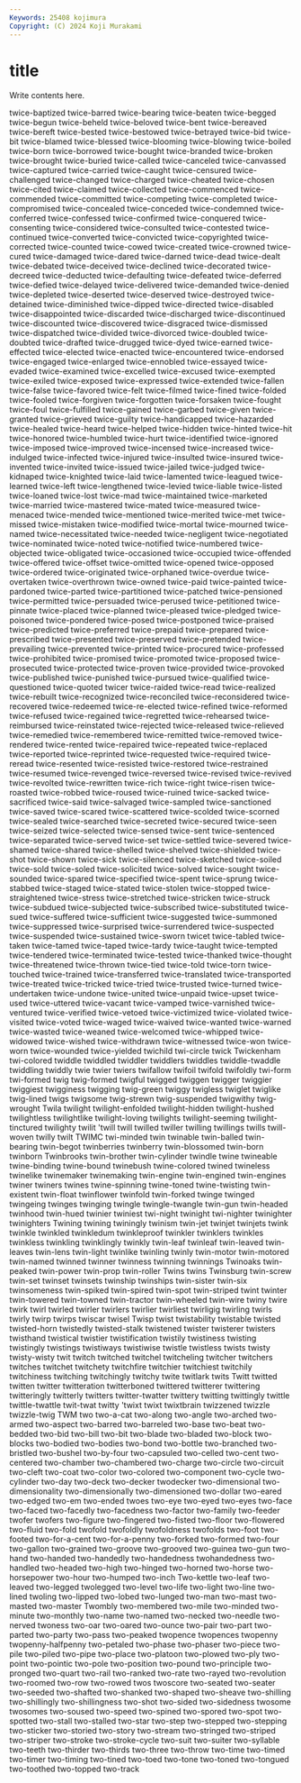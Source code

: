 ```yaml
---
Keywords: 25408 kojimura
Copyright: (C) 2024 Koji Murakami
---
```


# title

Write contents here.



 twice-baptized twice-barred
twice-bearing twice-beaten twice-begged twice-begun twice-beheld twice-beloved twice-bent twice-bereaved twice-bereft twice-bested
twice-bestowed twice-betrayed twice-bid twice-bit twice-blamed twice-blessed twice-blooming twice-blowing twice-boiled twice-born
twice-borrowed twice-bought twice-branded twice-broken twice-brought twice-buried twice-called twice-canceled twice-canvassed twice-captured
twice-carried twice-caught twice-censured twice-challenged twice-changed twice-charged twice-cheated twice-chosen twice-cited twice-claimed
twice-collected twice-commenced twice-commended twice-committed twice-competing twice-completed twice-compromised twice-concealed twice-conceded twice-condemned
twice-conferred twice-confessed twice-confirmed twice-conquered twice-consenting twice-considered twice-consulted twice-contested twice-continued twice-converted
twice-convicted twice-copyrighted twice-corrected twice-counted twice-cowed twice-created twice-crowned twice-cured twice-damaged twice-dared
twice-darned twice-dead twice-dealt twice-debated twice-deceived twice-declined twice-decorated twice-decreed twice-deducted twice-defaulting
twice-defeated twice-deferred twice-defied twice-delayed twice-delivered twice-demanded twice-denied twice-depleted twice-deserted twice-deserved
twice-destroyed twice-detained twice-diminished twice-dipped twice-directed twice-disabled twice-disappointed twice-discarded twice-discharged twice-discontinued
twice-discounted twice-discovered twice-disgraced twice-dismissed twice-dispatched twice-divided twice-divorced twice-doubled twice-doubted twice-drafted
twice-drugged twice-dyed twice-earned twice-effected twice-elected twice-enacted twice-encountered twice-endorsed twice-engaged twice-enlarged
twice-ennobled twice-essayed twice-evaded twice-examined twice-excelled twice-excused twice-exempted twice-exiled twice-exposed twice-expressed
twice-extended twice-fallen twice-false twice-favored twice-felt twice-filmed twice-fined twice-folded twice-fooled twice-forgiven
twice-forgotten twice-forsaken twice-fought twice-foul twice-fulfilled twice-gained twice-garbed twice-given twice-granted twice-grieved
twice-guilty twice-handicapped twice-hazarded twice-healed twice-heard twice-helped twice-hidden twice-hinted twice-hit twice-honored
twice-humbled twice-hurt twice-identified twice-ignored twice-imposed twice-improved twice-incensed twice-increased twice-indulged twice-infected
twice-injured twice-insulted twice-insured twice-invented twice-invited twice-issued twice-jailed twice-judged twice-kidnaped twice-knighted
twice-laid twice-lamented twice-leagued twice-learned twice-left twice-lengthened twice-levied twice-liable twice-listed twice-loaned
twice-lost twice-mad twice-maintained twice-marketed twice-married twice-mastered twice-mated twice-measured twice-menaced twice-mended
twice-mentioned twice-merited twice-met twice-missed twice-mistaken twice-modified twice-mortal twice-mourned twice-named twice-necessitated
twice-needed twice-negligent twice-negotiated twice-nominated twice-noted twice-notified twice-numbered twice-objected twice-obligated twice-occasioned
twice-occupied twice-offended twice-offered twice-offset twice-omitted twice-opened twice-opposed twice-ordered twice-originated twice-orphaned
twice-overdue twice-overtaken twice-overthrown twice-owned twice-paid twice-painted twice-pardoned twice-parted twice-partitioned twice-patched
twice-pensioned twice-permitted twice-persuaded twice-perused twice-petitioned twice-pinnate twice-placed twice-planned twice-pleased twice-pledged
twice-poisoned twice-pondered twice-posed twice-postponed twice-praised twice-predicted twice-preferred twice-prepaid twice-prepared twice-prescribed
twice-presented twice-preserved twice-pretended twice-prevailing twice-prevented twice-printed twice-procured twice-professed twice-prohibited twice-promised
twice-promoted twice-proposed twice-prosecuted twice-protected twice-proven twice-provided twice-provoked twice-published twice-punished twice-pursued
twice-qualified twice-questioned twice-quoted twicer twice-raided twice-read twice-realized twice-rebuilt twice-recognized twice-reconciled
twice-reconsidered twice-recovered twice-redeemed twice-re-elected twice-refined twice-reformed twice-refused twice-regained twice-regretted twice-rehearsed
twice-reimbursed twice-reinstated twice-rejected twice-released twice-relieved twice-remedied twice-remembered twice-remitted twice-removed twice-rendered
twice-rented twice-repaired twice-repeated twice-replaced twice-reported twice-reprinted twice-requested twice-required twice-reread twice-resented
twice-resisted twice-restored twice-restrained twice-resumed twice-revenged twice-reversed twice-revised twice-revived twice-revolted twice-rewritten
twice-rich twice-right twice-risen twice-roasted twice-robbed twice-roused twice-ruined twice-sacked twice-sacrificed twice-said
twice-salvaged twice-sampled twice-sanctioned twice-saved twice-scared twice-scattered twice-scolded twice-scorned twice-sealed twice-searched
twice-secreted twice-secured twice-seen twice-seized twice-selected twice-sensed twice-sent twice-sentenced twice-separated twice-served
twice-set twice-settled twice-severed twice-shamed twice-shared twice-shelled twice-shelved twice-shielded twice-shot twice-shown
twice-sick twice-silenced twice-sketched twice-soiled twice-sold twice-soled twice-solicited twice-solved twice-sought twice-sounded
twice-spared twice-specified twice-spent twice-sprung twice-stabbed twice-staged twice-stated twice-stolen twice-stopped twice-straightened
twice-stress twice-stretched twice-stricken twice-struck twice-subdued twice-subjected twice-subscribed twice-substituted twice-sued twice-suffered
twice-sufficient twice-suggested twice-summoned twice-suppressed twice-surprised twice-surrendered twice-suspected twice-suspended twice-sustained twice-sworn
twicet twice-tabled twice-taken twice-tamed twice-taped twice-tardy twice-taught twice-tempted twice-tendered twice-terminated
twice-tested twice-thanked twice-thought twice-threatened twice-thrown twice-tied twice-told twice-torn twice-touched twice-trained
twice-transferred twice-translated twice-transported twice-treated twice-tricked twice-tried twice-trusted twice-turned twice-undertaken twice-undone
twice-united twice-unpaid twice-upset twice-used twice-uttered twice-vacant twice-vamped twice-varnished twice-ventured twice-verified
twice-vetoed twice-victimized twice-violated twice-visited twice-voted twice-waged twice-waived twice-wanted twice-warned twice-wasted
twice-weaned twice-welcomed twice-whipped twice-widowed twice-wished twice-withdrawn twice-witnessed twice-won twice-worn twice-wounded
twice-yielded twichild twi-circle twick Twickenham twi-colored twiddle twiddled twiddler twiddlers
twiddles twiddle-twaddle twiddling twiddly twie twier twiers twifallow twifoil twifold
twifoldly twi-form twi-formed twig twig-formed twigful twigged twiggen twigger twiggier
twiggiest twigginess twigging twig-green twiggy twigless twiglet twiglike twig-lined twigs
twigsome twig-strewn twig-suspended twigwithy twig-wrought Twila twilight twilight-enfolded twilight-hidden twilight-hushed
twilightless twilightlike twilight-loving twilights twilight-seeming twilight-tinctured twilighty twilit 'twill twill
twilled twiller twilling twillings twills twill-woven twilly twilt TWIMC twi-minded
twin twinable twin-balled twin-bearing twin-begot twinberries twinberry twin-blossomed twin-born twinborn
Twinbrooks twin-brother twin-cylinder twindle twine twineable twine-binding twine-bound twinebush twine-colored
twined twineless twinelike twinemaker twinemaking twin-engine twin-engined twin-engines twiner twiners
twines twine-spinning twine-toned twine-twisting twin-existent twin-float twinflower twinfold twin-forked twinge
twinged twingeing twinges twinging twingle twingle-twangle twin-gun twin-headed twinhood twin-hued
twinier twiniest twi-night twinight twi-nighter twinighter twinighters Twining twining twiningly
twinism twin-jet twinjet twinjets twink twinkle twinkled twinkledum twinkleproof twinkler
twinklers twinkles twinkless twinkling twinklingly twinkly twin-leaf twinleaf twin-leaved twin-leaves
twin-lens twin-light twinlike twinling twinly twin-motor twin-motored twin-named twinned twinner
twinness twinning twinnings Twinoaks twin-peaked twin-power twin-prop twin-roller Twins twins
Twinsburg twin-screw twin-set twinset twinsets twinship twinships twin-sister twin-six twinsomeness
twin-spiked twin-spired twin-spot twin-striped twint twinter twin-towered twin-towned twin-tractor twin-wheeled
twin-wire twiny twire twirk twirl twirled twirler twirlers twirlier twirliest
twirligig twirling twirls twirly twirp twirps twiscar twisel Twisp twist
twistability twistable twisted twisted-horn twistedly twisted-stalk twistened twister twisterer twisters
twisthand twistical twistier twistification twistily twistiness twisting twistingly twistings twistiways
twistiwise twistle twistless twists twisty twisty-wisty twit twitch twitched twitchel
twitcheling twitcher twitchers twitches twitchet twitchety twitchfire twitchier twitchiest twitchily
twitchiness twitching twitchingly twitchy twite twitlark twits Twitt twitted twitten
twitter twitteration twitterboned twittered twitterer twittering twitteringly twitterly twitters twitter-twatter
twittery twitting twittingly twittle twittle-twattle twit-twat twitty 'twixt twixt twixtbrain
twizzened twizzle twizzle-twig TWM two two-a-cat two-along two-angle two-arched two-armed
two-aspect two-barred two-barreled two-base two-beat two-bedded two-bid two-bill two-bit two-blade
two-bladed two-block two-blocks two-bodied two-bodies two-bond two-bottle two-branched two-bristled two-bushel
two-by-four two-capsuled two-celled two-cent two-centered two-chamber two-chambered two-charge two-circle two-circuit
two-cleft two-coat two-color two-colored two-component two-cycle two-cylinder two-day two-deck two-decker
twodecker two-dimensional two-dimensionality two-dimensionally two-dimensioned two-dollar two-eared two-edged two-em two-ended
twoes two-eye two-eyed two-eyes two-face two-faced two-facedly two-facedness two-factor two-family
two-feeder twofer twofers two-figure two-fingered two-fisted two-floor two-flowered two-fluid two-fold
twofold twofoldly twofoldness twofolds two-foot two-footed two-for-a-cent two-for-a-penny two-forked two-formed
two-four two-gallon two-grained two-groove two-grooved two-guinea two-gun two-hand two-handed two-handedly
two-handedness twohandedness two-handled two-headed two-high two-hinged two-horned two-horse two-horsepower two-hour
two-humped two-inch Two-kettle two-leaf two-leaved two-legged twolegged two-level two-life two-light
two-line two-lined twoling two-lipped two-lobed two-lunged two-man two-mast two-masted two-master
Twombly two-membered two-mile two-minded two-minute two-monthly two-name two-named two-necked two-needle
two-nerved twoness two-oar two-oared two-ounce two-pair two-part two-parted two-party two-pass
two-peaked twopence twopences twopenny twopenny-halfpenny two-petaled two-phase two-phaser two-piece two-pile
two-piled two-pipe two-place two-platoon two-plowed two-ply two-point two-pointic two-pole two-position
two-pound two-principle two-pronged two-quart two-rail two-ranked two-rate two-rayed two-revolution two-roomed
two-row two-rowed twos twoscore two-seated two-seater two-seeded two-shafted two-shanked two-shaped
two-sheave two-shilling two-shillingly two-shillingness two-shot two-sided two-sidedness twosome twosomes two-soused
two-speed two-spined two-spored two-spot two-spotted two-stall two-stalled two-star two-step two-stepped
two-stepping two-sticker two-storied two-story two-stream two-stringed two-striped two-striper two-stroke two-stroke-cycle
two-suit two-suiter two-syllable two-teeth two-thirder two-thirds two-three two-throw two-time two-timed
two-timer two-timing two-tined two-toed two-tone two-toned two-tongued two-toothed two-topped two-track
